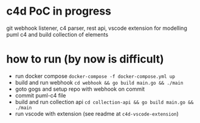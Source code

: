 # c4d PoC in progress
git webhook listener, c4 parser, rest api, vscode extension for modelling puml c4 and build collection of elements 

# how to run (by now is difficult)
 - run docker compose `docker-compose -f docker-compose.yml up`
 - build and run webhook `cd webhook && go build main.go && ./main`
 - goto gogs and setup repo with webhook on commit 
 - commit puml-c4 file 
 - build and run collection api `cd collection-api && go build main.go && ./main`
 - run vscode with extension (see readme at `c4d-vscode-extension`)
